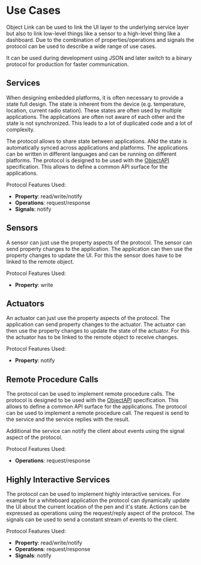# Use Cases

Object Link can be used to link the UI layer to the underlying service layer but also to link low-level things like a sensor to a high-level thing like a dashboard. Due to the combination of properties/operations and signals the protocol can be used to describe a wide range of use cases.

It can be used during development using JSON and later switch to a binary protocol for production for faster communication.

## Services

When designing embedded platforms, it is often necessary to provide a state full design. The state is inherent from the device (e.g. temperature, location, current radio station). These states are often used by multiple applications. The applications are often not aware of each other and the state is not synchronized. This leads to a lot of duplicated code and a lot of complexity.

The protocol allows to share state between applications. ANd the state is automatically synced across applications and platforms. The applications can be written in different languages and can be running on different platforms. The protocol is designed to be used with the [ObjectAPI](../objectapi) specification. This allows to define a common API surface for the applications.

Protocol Features Used:

- **Property**: read/write/notify
- **Operations**: request/response
- **Signals**: notify

## Sensors

A sensor can just use the property aspects of the protocol. The sensor can send property changes to the application. The application can then use the property changes to update the UI. For this the sensor does have to be linked to the remote object.

Protocol Features Used:

- **Property**: write

## Actuators

An actuator can just use the property aspects of the protocol. The application can send property changes to the actuator. The actuator can then use the property changes to update the state of the actuator. For this the actuator has to be linked to the remote object to receive changes.

Protocol Features Used:

- **Property**: notify

## Remote Procedure Calls

The protocol can be used to implement remote procedure calls. The protocol is designed to be used with the [ObjectAPI](../objectapi) specification. This allows to define a common API surface for the applications. The protocol can be used to implement a remote procedure call. The request is send to the service and the service replies with the result.

Additional the service can notify the client about events using the signal aspect of the protocol.

Protocol Features Used:

- **Operations**: request/response

## Highly Interactive Services

The protocol can be used to implement highly interactive services. For example for a whiteboard application the protocol can dynamically update the UI about the current location of the pen and it's state. Actions can be expressed as operations using the request/reply aspect of the protocol.
The signals can be used to send a constant stream of events to the client.

Protocol Features Used:

- **Property**: read/write/notify
- **Operations**: request/response
- **Signals**: notify
